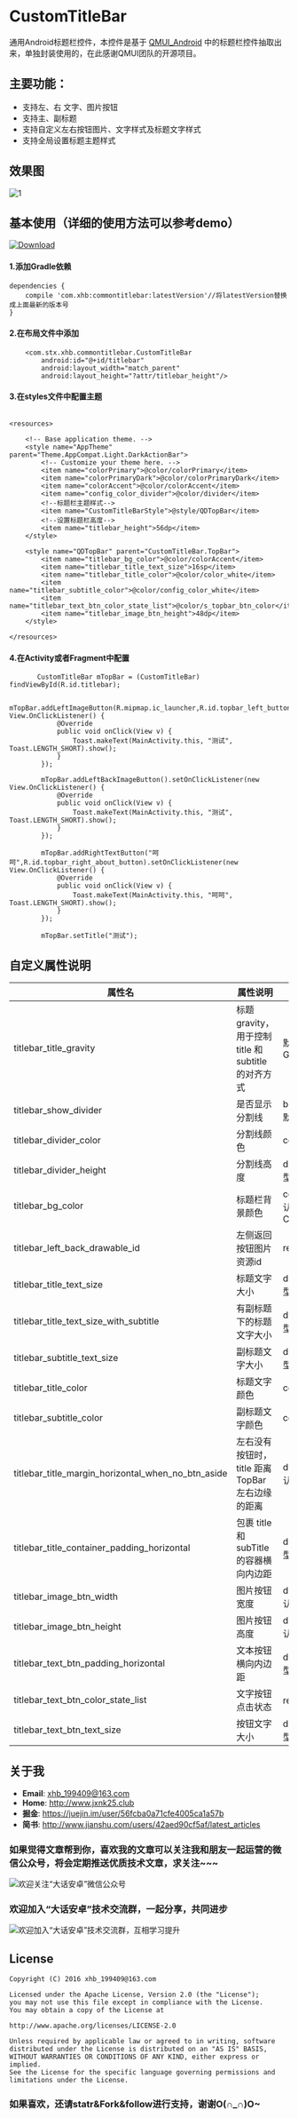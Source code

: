 # CustomTitleBar

通用Android标题栏控件，本控件是基于 [QMUI_Android](https://github.com/QMUI/QMUI_Android) 中的标题栏控件抽取出来，单独封装使用的，在此感谢QMUI团队的开源项目。


## 主要功能：
- 支持左、右 文字、图片按钮
- 支持主、副标题
- 支持自定义左右按钮图片、文字样式及标题文字样式
- 支持全局设置标题主题样式

## 效果图

![1](https://github.com/xiaohaibin/CustomTitileBar/blob/master/screenshot/gif.gif)

## 基本使用（详细的使用方法可以参考demo）

 [ ![Download](https://api.bintray.com/packages/jxnk25/maven/CommonTitleBar/images/download.svg) ](https://bintray.com/jxnk25/maven/CommonTitleBar/_latestVersion)

#### 1.添加Gradle依赖

```
dependencies {
    compile 'com.xhb:commontitlebar:latestVersion'//将latestVersion替换成上面最新的版本号
}
```

#### 2.在布局文件中添加

```
    <com.stx.xhb.commontitlebar.CustomTitleBar
        android:id="@+id/titlebar"
        android:layout_width="match_parent"
        android:layout_height="?attr/titlebar_height"/>
```

#### 3.在styles文件中配置主题

```

<resources>

    <!-- Base application theme. -->
    <style name="AppTheme" parent="Theme.AppCompat.Light.DarkActionBar">
        <!-- Customize your theme here. -->
        <item name="colorPrimary">@color/colorPrimary</item>
        <item name="colorPrimaryDark">@color/colorPrimaryDark</item>
        <item name="colorAccent">@color/colorAccent</item>
        <item name="config_color_divider">@color/divider</item>
        <!--标题栏主题样式-->
        <item name="CustomTitleBarStyle">@style/QDTopBar</item>
        <!--设置标题栏高度-->
        <item name="titlebar_height">56dp</item>
    </style>

    <style name="QDTopBar" parent="CustomTitleBar.TopBar">
        <item name="titlebar_bg_color">@color/colorAccent</item>
        <item name="titlebar_title_text_size">16sp</item>
        <item name="titlebar_title_color">@color/color_white</item>
        <item name="titlebar_subtitle_color">@color/config_color_white</item>
        <item name="titlebar_text_btn_color_state_list">@color/s_topbar_btn_color</item>
        <item name="titlebar_image_btn_height">48dp</item>
    </style>

</resources>

```

#### 4.在Activity或者Fragment中配置

```
       CustomTitleBar mTopBar = (CustomTitleBar) findViewById(R.id.titlebar);
       
        mTopBar.addLeftImageButton(R.mipmap.ic_launcher,R.id.topbar_left_button).setOnClickListener(new View.OnClickListener() {
            @Override
            public void onClick(View v) {
                Toast.makeText(MainActivity.this, "测试", Toast.LENGTH_SHORT).show();
            }
        });
        
        mTopBar.addLeftBackImageButton().setOnClickListener(new View.OnClickListener() {
            @Override
            public void onClick(View v) {
                Toast.makeText(MainActivity.this, "测试", Toast.LENGTH_SHORT).show();
            }
        });
        
        mTopBar.addRightTextButton("呵呵",R.id.topbar_right_about_button).setOnClickListener(new View.OnClickListener() {
            @Override
            public void onClick(View v) {
                Toast.makeText(MainActivity.this, "呵呵", Toast.LENGTH_SHORT).show();
            }
        });
        
        mTopBar.setTitle("测试");

```


## 自定义属性说明

| 属性名 | 属性说明 | 属性值 | 
| ------------ | ------------- | ------------ |
| titlebar_title_gravity| 标题gravity，用于控制 title 和 subtitle 的对齐方式 | 默认为Gravity.CENTER |
| titlebar_show_divider| 是否显示分割线 | boolean 类型 ，默认显示|
| titlebar_divider_color| 分割线颜色 |color |
| titlebar_divider_height| 分割线高度 | dimension 类型，默认为1px |
| titlebar_bg_color| 标题栏背景颜色 | color 类型，默认为 Color.WHITE |
| titlebar_left_back_drawable_id| 左侧返回按钮图片资源id | reference |
| titlebar_title_text_size| 标题文字大小 |dimension 类型，默认为17sp |
| titlebar_title_text_size_with_subtitle| 有副标题下的标题文字大小| dimension 类型，默认为16sp |
| titlebar_subtitle_text_size| 副标题文字大小 |dimension 类型，默认为11sp|
| titlebar_title_color| 标题文字颜色 | color |
| titlebar_subtitle_color| 副标题文字颜色 | color |
| titlebar_title_margin_horizontal_when_no_btn_aside| 左右没有按钮时，title 距离 TopBar 左右边缘的距离 | dimension，默认为0dp |
| titlebar_title_container_padding_horizontal|  包裹 title 和 subTitle 的容器横向内边距 | dimension 类型，默认0dp |
| titlebar_image_btn_width| 图片按钮宽度 | dimension，默认48dp |
| titlebar_image_btn_height| 图片按钮高度 | dimension，默认48dp |
| titlebar_text_btn_padding_horizontal| 文本按钮横向内边距 | dimension 类型，默认12dp |
| titlebar_text_btn_color_state_list| 文字按钮点击状态 | reference 类型 |
| titlebar_text_btn_text_size| 按钮文字大小 | dimension 类型，默认16sp |

## 关于我

* **Email**: <xhb_199409@163.com>
* **Home**: <http://www.jxnk25.club>
* **掘金**: <https://juejin.im/user/56fcba0a71cfe4005ca1a57b>
* **简书**: <http://www.jianshu.com/users/42aed90cf5af/latest_articles>



### 如果觉得文章帮到你，喜欢我的文章可以关注我和朋友一起运营的微信公众号，将会定期推送优质技术文章，求关注~~~

![欢迎关注“大话安卓”微信公众号](http://upload-images.jianshu.io/upload_images/1956769-2f49dcb0dc5195b6.png?imageMogr2/auto-orient/strip%7CimageView2/2/w/1240)

### 欢迎加入“大话安卓”技术交流群，一起分享，共同进步
![欢迎加入“大话安卓”技术交流群，互相学习提升](http://upload-images.jianshu.io/upload_images/1956769-326c166b86ed8e94.JPG?imageMogr2/auto-orient/strip%7CimageView2/2/w/1240)

License
--
    Copyright (C) 2016 xhb_199409@163.com

    Licensed under the Apache License, Version 2.0 (the "License");
    you may not use this file except in compliance with the License.
    You may obtain a copy of the License at

    http://www.apache.org/licenses/LICENSE-2.0

    Unless required by applicable law or agreed to in writing, software
    distributed under the License is distributed on an "AS IS" BASIS,
    WITHOUT WARRANTIES OR CONDITIONS OF ANY KIND, either express or implied.
    See the License for the specific language governing permissions and
    limitations under the License.
    
### 如果喜欢，还请statr&Fork&follow进行支持，谢谢O(∩_∩)O~

